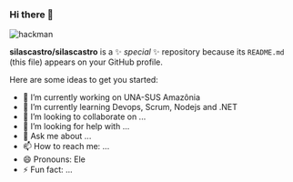 ### Hi there 👋
![hackman](https://media.giphy.com/media/RyXVu4ZW454IM/giphy.gif)

**silascastro/silascastro** is a ✨ _special_ ✨ repository because its `README.md` (this file) appears on your GitHub profile.

Here are some ideas to get you started:

- 🔭 I’m currently working on UNA-SUS Amazônia
- 🌱 I’m currently learning Devops, Scrum, Nodejs and .NET
- 👯 I’m looking to collaborate on ...
- 🤔 I’m looking for help with ...
- 💬 Ask me about ...
- 📫 How to reach me: ...
- 😄 Pronouns: Ele
- ⚡ Fun fact: ...


